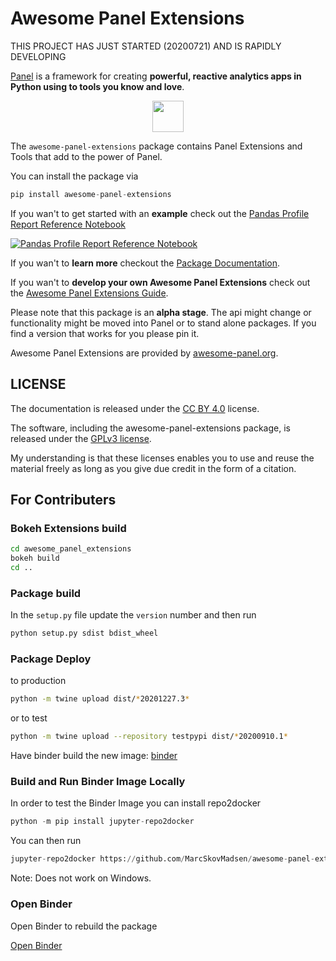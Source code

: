 # Awesome Panel Extensions

THIS PROJECT HAS JUST STARTED (20200721) AND IS RAPIDLY DEVELOPING

[Panel](https://panel.holoviz.org/) is a framework for creating **powerful, reactive analytics apps in Python using to tools you know and love**.

<a href="https://panel.holoviz.org/" target="_blank"><img src="https://panel.holoviz.org/_static/logo_stacked.png" style="display: block;margin-left: auto;margin-right: auto;height: 50px;"></a>

The `awesome-panel-extensions` package contains Panel Extensions and Tools that add to the power of Panel.

You can install the package via

```python
pip install awesome-panel-extensions
```

If you wan't to get started with an **example** check out the [Pandas Profile Report Reference Notebook](https://github.com/MarcSkovMadsen/awesome-panel-extensions/blob/master/examples/reference/panes/PandasProfileReport.ipynb)

[![Pandas Profile Report Reference Notebook](https://github.com/MarcSkovMadsen/awesome-panel-extensions/raw/master/assets/images/pandas-profile-report-pane-app.png)](https://github.com/MarcSkovMadsen/awesome-panel-extensions/blob/master/examples/reference/panes/PandasProfileReport.ipynb)

If you wan't to **learn more** checkout the [Package Documentation](https://awesome-panel.readthedocs.io/en/latest/packages/awesome-panel-extensions/index.html).

If you wan't to **develop your own Awesome Panel Extensions** check out the [Awesome Panel Extensions Guide](https://github.com/marcskovmadsen/awesome-panel-extensions).

Please note that this package is an **alpha stage**. The api might change or functionality might be moved into Panel or to stand alone packages. If you find a version that works for you please pin it.

Awesome Panel Extensions are provided by [awesome-panel.org](https://awesome-panel.org).

## LICENSE

The documentation is released under the [CC BY 4.0](https://creativecommons.org/licenses/by/4.0/) license.

The software, including the awesome-panel-extensions package, is released under the [GPLv3 license](https://www.gnu.org/licenses/gpl-3.0.html).

My understanding is that these licenses enables you to use and reuse the material freely as long as you give due credit in the form of a citation.

## For Contributers

### Bokeh Extensions build

```bash
cd awesome_panel_extensions
bokeh build
cd ..
```

### Package build

In the `setup.py` file update the `version` number and then run

```bash
python setup.py sdist bdist_wheel
```

### Package Deploy

to production

```bash
python -m twine upload dist/*20201227.3*
```

or to test

```bash
python -m twine upload --repository testpypi dist/*20200910.1*
```

Have binder build the new image: [binder](https://mybinder.org/v2/gh/MarcSkovMadsen/awesome-panel-extensions/master?filepath=examples%2Freference%2Fframeworks%2Fmaterial%2FMaterialIntSlider.ipynb)

### Build and Run Binder Image Locally

In order to test the Binder Image you can install repo2docker

```python
python -m pip install jupyter-repo2docker
```

You can then run

```python
jupyter-repo2docker https://github.com/MarcSkovMadsen/awesome-panel-extensions
```

Note: Does not work on Windows.

### Open Binder

Open Binder to rebuild the package

[Open Binder](https://mybinder.org/v2/gh/MarcSkovMadsen/awesome-panel-extensions/master?filepath=examples%2Freference%2Fpanes%2FPandasProfileReport.ipynb)